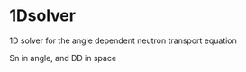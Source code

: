 # 1Dsolver
1D solver for the angle dependent neutron transport equation

Sn in angle, and DD in space
